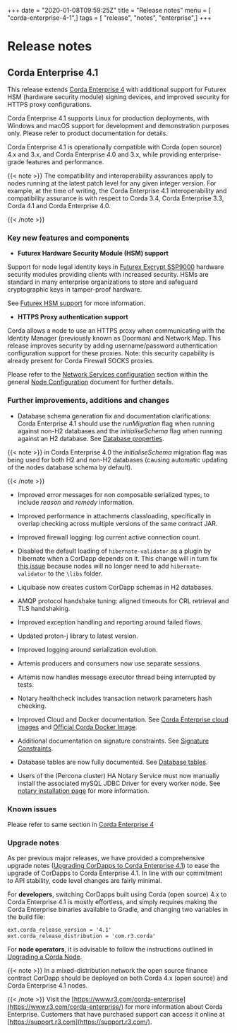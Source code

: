 +++
date = "2020-01-08T09:59:25Z"
title = "Release notes"
menu = [ "corda-enterprise-4-1",]
tags = [ "release", "notes", "enterprise",]
+++


# Release notes


## Corda Enterprise 4.1

This release extends [Corda Enterprise 4](https://docs.corda.r3.com/releases/4.0/release-notes-enterprise.html) with additional
                support for Futurex HSM (hardware security module) signing devices, and improved security for HTTPS proxy configurations.

Corda Enterprise 4.1 supports Linux for production deployments, with Windows and macOS support for development and demonstration purposes only. Please refer to product documentation for details.

Corda Enterprise 4.1 is operationally compatible with Corda (open source) 4.x and 3.x, and Corda Enterprise 4.0 and 3.x, while providing enterprise-grade features and performance.


{{< note >}}
The compatibility and interoperability assurances apply to nodes running at the latest patch level for any given integer version.
                    For example, at the time of writing, the Corda Enterprise 4.1 interoperability and compatibility assurance is with respect to Corda 3.4, Corda Enterprise 3.3, Corda 4.1 and Corda Enterprise 4.0.

{{< /note >}}

### Key new features and components


* **Futurex Hardware Security Module (HSM) support**

Support for node legal identity keys in [Futurex Excrypt SSP9000](https://www.futurex.com/products/excrypt-ssp9000) hardware security
                            modules providing clients with increased security.
                            HSMs are standard in many enterprise organizations to store and safeguard cryptographic keys in tamper-proof hardware.

See [Futurex HSM support](cryptoservice-configuration.md#hsm-futurex-ref) for more information.


* **HTTPS Proxy authentication support**

Corda allows a node to use an HTTPS proxy when communicating with the Identity Manager (previously known as Doorman) and Network Map.
                            This release improves security by adding username/password authentication configuration support for these proxies.
                            Note: this security capability is already present for Corda Firewall SOCKS proxies.

Please refer to the [Network Services configuration](corda-configuration-file.md#corda-configuration-file-networkservices) section within the general
                            [Node Configuration](corda-configuration-file.md) document for further details.



### Further improvements, additions and changes


* Database schema generation fix and documentation clarifications: Corda Enterprise 4.1 should use the *runMigration* flag when running against non-H2
                            databases and the *initialiseSchema* flag when running against an H2 database. See [Database properties](corda-configuration-file.md#database-properties-ref).



{{< note >}}
in Corda Enterprise 4.0 the *initialiseSchema* migration flag was being used for both H2 and non-H2 databases (causing automatic updating
                        of the nodes database schema by default).

{{< /note >}}

* Improved error messages for non composable serialized types, to include *reason* and *remedy* information.


* Improved performance in attachments classloading, specifically in overlap checking across multiple versions of the same contract JAR.


* Improved firewall logging: log current active connection count.


* Disabled the default loading of `hibernate-validator` as a plugin by hibernate when a CorDapp depends on it. This change will in turn fix
                            [this issue](https://github.com/corda/corda/issues/4444) because nodes will no longer need to add `hibernate-validator` to the `\libs` folder.


* Liquibase now creates custom CorDapp schemas in H2 databases.


* AMQP protocol handshake tuning: aligned timeouts for CRL retrieval and TLS handshaking.


* Improved exception handling and reporting around failed flows.


* Updated proton-j library to latest version.


* Improved logging around serialization evolution.


* Artemis producers and consumers now use separate sessions.


* Artemis now handles message executor thread being interrupted by tests.


* Notary healthcheck includes transaction network parameters hash checking.


* Improved Cloud and Docker documentation. See [Corda Enterprise cloud images](node-cloud.md) and [Official Corda Docker Image](docker-image.md).


* Additional documentation on signature constraints. See [Signature Constraints](api-contract-constraints.md#signature-constraints).


* Database tables are now fully documented. See [Database tables](node-database-tables.md).


* Users of the (Percona cluster) HA Notary Service must now manually install the associated mySQL JDBC Driver for every worker node. See
                            [notary installation page](running-a-notary-cluster/installing-the-notary-service.md#mysql-driver) for more information.



### Known issues

Please refer to same section in [Corda Enterprise 4](https://docs.corda.r3.com/releases/4.0/release-notes-enterprise.html)


### Upgrade notes

As per previous major releases, we have provided a comprehensive upgrade notes ([Upgrading CorDapps to Corda Enterprise 4.1](app-upgrade-notes-enterprise.md)) to ease the upgrade
                    of CorDapps to Corda Enterprise 4.1. In line with our commitment to API stability, code level changes are fairly minimal.

For **developers**, switching CorDapps built using Corda (open source) 4.x to Corda Enterprise 4.1 is mostly effortless,
                    and simply requires making the Corda Enterprise binaries available to Gradle, and changing two variables in the build file:

```shell
ext.corda_release_version = '4.1'
ext.corda_release_distribution = 'com.r3.corda'
```
For **node operators**, it is advisable to follow the instructions outlined in [Upgrading a Corda Node](node-upgrade-notes.md).


{{< note >}}
In a mixed-distribution network the open source finance contract CorDapp should be deployed on both Corda 4.x (open source) and Corda Enterprise 4.1 nodes.

{{< /note >}}
Visit the [https://www.r3.com/corda-enterprise](https://www.r3.com/corda-enterprise/) for more information about Corda Enterprise.
                    Customers that have purchased support can access it online at  [https://support.r3.com](https://support.r3.com/).


